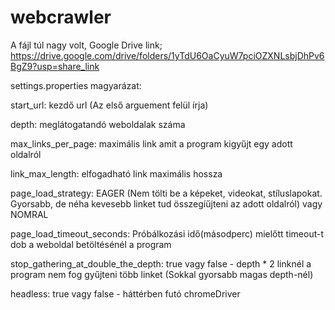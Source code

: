 # webcrawler
A fájl túl nagy volt, Google Drive link;
https://drive.google.com/drive/folders/1yTdU6OaCyuW7pciOZXNLsbjDhPv6BgZ9?usp=share_link

settings.properties magyarázat:

start_url: kezdő url (Az első arguement felül írja)

depth: meglátogatandó weboldalak száma

max_links_per_page: maximális link amit a program kigyűjt egy adott oldalról

link_max_length: elfogadható link maximális hossza

page_load_strategy: EAGER (Nem tölti be a képeket, videokat, stíluslapokat. Gyorsabb, de néha kevesebb linket tud összegíűjteni az adott oldalról) 
               vagy NOMRAL
               
page_load_timeout_seconds: Próbálkozási idő(másodperc) mielőtt timeout-t dob a weboldal betöltésénél a program

stop_gathering_at_double_the_depth: true vagy false - depth * 2 linknél a program nem fog gyűjteni több linket (Sokkal gyorsabb magas depth-nél)

headless: true vagy false - háttérben futó chromeDriver
